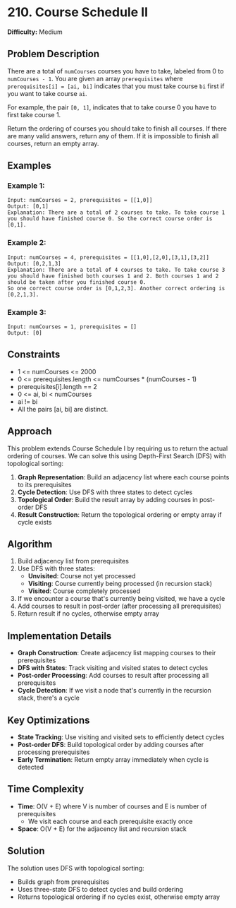 # 210. Course Schedule II

**Difficulty:** Medium

## Problem Description

There are a total of `numCourses` courses you have to take, labeled from 0 to `numCourses - 1`. You are given an array `prerequisites` where `prerequisites[i] = [ai, bi]` indicates that you must take course `bi` first if you want to take course `ai`.

For example, the pair `[0, 1]`, indicates that to take course 0 you have to first take course 1.

Return the ordering of courses you should take to finish all courses. If there are many valid answers, return any of them. If it is impossible to finish all courses, return an empty array.

## Examples

### Example 1:
```
Input: numCourses = 2, prerequisites = [[1,0]]
Output: [0,1]
Explanation: There are a total of 2 courses to take. To take course 1 you should have finished course 0. So the correct course order is [0,1].
```

### Example 2:
```
Input: numCourses = 4, prerequisites = [[1,0],[2,0],[3,1],[3,2]]
Output: [0,2,1,3]
Explanation: There are a total of 4 courses to take. To take course 3 you should have finished both courses 1 and 2. Both courses 1 and 2 should be taken after you finished course 0.
So one correct course order is [0,1,2,3]. Another correct ordering is [0,2,1,3].
```

### Example 3:
```
Input: numCourses = 1, prerequisites = []
Output: [0]
```

## Constraints

- 1 <= numCourses <= 2000
- 0 <= prerequisites.length <= numCourses * (numCourses - 1)
- prerequisites[i].length == 2
- 0 <= ai, bi < numCourses
- ai != bi
- All the pairs [ai, bi] are distinct.

## Approach

This problem extends Course Schedule I by requiring us to return the actual ordering of courses. We can solve this using Depth-First Search (DFS) with topological sorting:

1. **Graph Representation**: Build an adjacency list where each course points to its prerequisites
2. **Cycle Detection**: Use DFS with three states to detect cycles
3. **Topological Order**: Build the result array by adding courses in post-order DFS
4. **Result Construction**: Return the topological ordering or empty array if cycle exists

## Algorithm

1. Build adjacency list from prerequisites
2. Use DFS with three states:
   - **Unvisited**: Course not yet processed
   - **Visiting**: Course currently being processed (in recursion stack)
   - **Visited**: Course completely processed
3. If we encounter a course that's currently being visited, we have a cycle
4. Add courses to result in post-order (after processing all prerequisites)
5. Return result if no cycles, otherwise empty array

## Implementation Details

- **Graph Construction**: Create adjacency list mapping courses to their prerequisites
- **DFS with States**: Track visiting and visited states to detect cycles
- **Post-order Processing**: Add courses to result after processing all prerequisites
- **Cycle Detection**: If we visit a node that's currently in the recursion stack, there's a cycle

## Key Optimizations

- **State Tracking**: Use visiting and visited sets to efficiently detect cycles
- **Post-order DFS**: Build topological order by adding courses after processing prerequisites
- **Early Termination**: Return empty array immediately when cycle is detected

## Time Complexity

- **Time**: O(V + E) where V is number of courses and E is number of prerequisites
  - We visit each course and each prerequisite exactly once
- **Space**: O(V + E) for the adjacency list and recursion stack

## Solution

The solution uses DFS with topological sorting:
- Builds graph from prerequisites
- Uses three-state DFS to detect cycles and build ordering
- Returns topological ordering if no cycles exist, otherwise empty array
